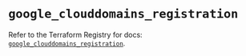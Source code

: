 # `google_clouddomains_registration`

Refer to the Terraform Registry for docs: [`google_clouddomains_registration`](https://registry.terraform.io/providers/hashicorp/google/6.48.0/docs/resources/clouddomains_registration).

